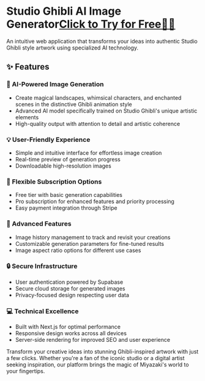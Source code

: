 # Studio Ghibli AI Image Generator[Click to Try for Free🚀🚀](https://studioghibli-generator.space/)

An intuitive web application that transforms your ideas into authentic Studio Ghibli style artwork using specialized AI technology.

## ✨ Features

### 🎨 AI-Powered Image Generation
- Create magical landscapes, whimsical characters, and enchanted scenes in the distinctive Ghibli animation style
- Advanced AI model specifically trained on Studio Ghibli's unique artistic elements
- High-quality output with attention to detail and artistic coherence

### 💡 User-Friendly Experience
- Simple and intuitive interface for effortless image creation
- Real-time preview of generation progress
- Downloadable high-resolution images

### 🚀 Flexible Subscription Options
- Free tier with basic generation capabilities
- Pro subscription for enhanced features and priority processing
- Easy payment integration through Stripe

### 🔄 Advanced Features
- Image history management to track and revisit your creations
- Customizable generation parameters for fine-tuned results
- Image aspect ratio options for different use cases

### 🔒 Secure Infrastructure
- User authentication powered by Supabase
- Secure cloud storage for generated images
- Privacy-focused design respecting user data

### 💻 Technical Excellence
- Built with Next.js for optimal performance
- Responsive design works across all devices
- Server-side rendering for improved SEO and user experience

Transform your creative ideas into stunning Ghibli-inspired artwork with just a few clicks. Whether you're a fan of the iconic studio or a digital artist seeking inspiration, our platform brings the magic of Miyazaki's world to your fingertips.
